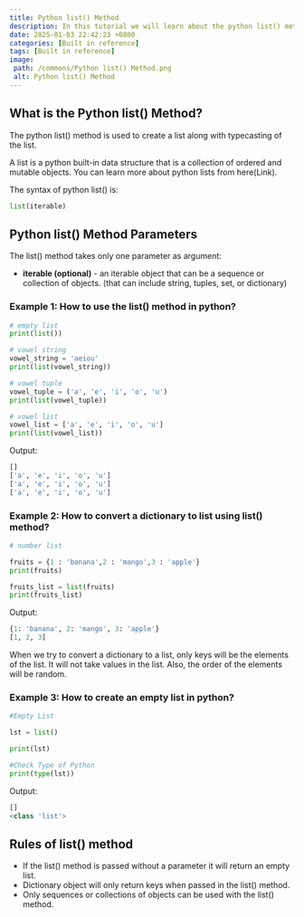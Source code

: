 ```yaml
---
title: Python list() Method
description: In this tutorial we will learn about the python list() method and its uses with examples.
date: 2025-01-03 22:42:23 +0800
categories: [Built in reference]
tags: [Built in reference]
image:
 path: /commons/Python list() Method.png
 alt: Python list() Method
---
```


## What is the Python list() Method?

The python list() method is used to create a list along with typecasting of the list.

A list is a python built-in data structure that is a collection of ordered and mutable objects. You can learn more about python lists from here(Link).

The syntax of python list() is:

```python
list(iterable)

```

## Python list() Method Parameters

<script type="text/javascript">
	atOptions = {
		'key' : '98858c4e91885e00ea9926beee01c03e',
		'format' : 'iframe',
		'height' : 90,
		'width' : 728,
		'params' : {}
	};
</script>
<script type="text/javascript" src="//www.highperformanceformat.com/98858c4e91885e00ea9926beee01c03e/invoke.js"></script>
The list() method takes only one parameter as argument:

* **iterable (optional)** \- an iterable object that can be a sequence or collection of objects. (that can include string, tuples, set, or dictionary)

<script type="text/javascript">
	atOptions = {
		'key' : '98858c4e91885e00ea9926beee01c03e',
		'format' : 'iframe',
		'height' : 90,
		'width' : 728,
		'params' : {}
	};
</script>
<script type="text/javascript" src="//www.highperformanceformat.com/98858c4e91885e00ea9926beee01c03e/invoke.js"></script>
### Example 1: How to use the list() method in python?

```python
# empty list
print(list())

# vowel string
vowel_string = 'aeiou'
print(list(vowel_string))

# vowel tuple
vowel_tuple = ('a', 'e', 'i', 'o', 'u')
print(list(vowel_tuple))

# vowel list
vowel_list = ['a', 'e', 'i', 'o', 'u']
print(list(vowel_list))

```

Output:

```python
[]
['a', 'e', 'i', 'o', 'u']
['a', 'e', 'i', 'o', 'u']
['a', 'e', 'i', 'o', 'u']

```

<script type="text/javascript">
	atOptions = {
		'key' : '98858c4e91885e00ea9926beee01c03e',
		'format' : 'iframe',
		'height' : 90,
		'width' : 728,
		'params' : {}
	};
</script>
<script type="text/javascript" src="//www.highperformanceformat.com/98858c4e91885e00ea9926beee01c03e/invoke.js"></script>
### Example 2: How to convert a dictionary to list using list() method?

```python
# number list

fruits = {1 : 'banana',2 : 'mango',3 : 'apple'}
print(fruits)

fruits_list = list(fruits)
print(fruits_list)

```

Output:

```python
{1: 'banana', 2: 'mango', 3: 'apple'}
[1, 2, 3]

```

When we try to convert a dictionary to a list, only keys will be the elements of the list. It will not take values in the list. Also, the order of the elements will be random.

### Example 3: How to create an empty list in python?

```python
#Empty List

lst = list()

print(lst)

#Check Type of Python
print(type(lst))

```

Output:

```python
[]
<class 'list'>

```

## Rules of list() method

* If the list() method is passed without a parameter it will return an empty list.  
* Dictionary object will only return keys when passed in the list() method.  
* Only sequences or collections of objects can be used with the list() method.